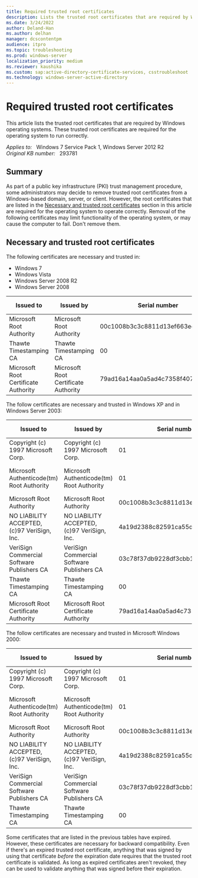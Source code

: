```yaml
---
title: Required trusted root certificates
description: Lists the trusted root certificates that are required by Windows operating systems. These trusted root certificates are required for the operating system to run correctly.
ms.date: 3/24/2022
author: Deland-Han
ms.author: delhan
manager: dcscontentpm
audience: itpro
ms.topic: troubleshooting
ms.prod: windows-server
localization_priority: medium
ms.reviewer: kaushika
ms.custom: sap:active-directory-certificate-services, csstroubleshoot
ms.technology: windows-server-active-directory
---
```

# Required trusted root certificates

This article lists the trusted root certificates that are required by Windows operating systems. These trusted root certificates are required for the operating system to run correctly.

_Applies to:_ &nbsp; Windows 7 Service Pack 1, Windows Server 2012 R2  
_Original KB number:_ &nbsp; 293781

## Summary

As part of a public key infrastructure (PKI) trust management procedure, some administrators may decide to remove trusted root certificates from a Windows-based domain, server, or client. However, the root certificates that are listed in the [Necessary and trusted root certificates](#necessary-and-trusted-root-certificates) section in this article are required for the operating system to operate correctly. Removal of the following certificates may limit functionality of the operating system, or may cause the computer to fail. Don't remove them.

## Necessary and trusted root certificates

The following certificates are necessary and trusted in:

- Windows 7
- Windows Vista
- Windows Server 2008 R2
- Windows Server 2008

|Issued to|Issued by|Serial number|Expiration date|Intended purposes|Friendly name|Status|
|---|---|---|---|---|---|---|
|Microsoft Root Authority|Microsoft Root Authority|00c1008b3c3c8811d13ef663ecdf40|12/31/2020|All|Microsoft Root Authority|R|
|Thawte Timestamping CA|Thawte Timestamping CA|00|12/31/2020|Time Stamping|Thawte Timestamping CA|R|
|Microsoft Root Certificate Authority|Microsoft Root Certificate Authority|79ad16a14aa0a5ad4c7358f407132e65|5/9/2021|All|Microsoft Root Certificate Authority|R|

The follow certificates are necessary and trusted in Windows XP and in Windows Server 2003:

|Issued to|Issued by|Serial number|Expiration date|Intended purposes|Friendly name|Status|
|---|---|---|---|---|---|---|
|Copyright (c) 1997 Microsoft Corp.|Copyright (c) 1997 Microsoft Corp.|01|12/30/1999|Time Stamping|Microsoft Timestamp Root|R|
|Microsoft Authenticode(tm) Root Authority|Microsoft Authenticode(tm) Root Authority|01|12/31/1999|Secure E-mail, Code Signing|Microsoft Authenticode(tm) Root|R|
|Microsoft Root Authority|Microsoft Root Authority|00c1008b3c3c8811d13ef663ecdf40|12/31/2020|All|Microsoft Root Authority|R|
|NO LIABILITY ACCEPTED, (c)97 VeriSign, Inc.|NO LIABILITY ACCEPTED, (c)97 VeriSign, Inc.|4a19d2388c82591ca55d735f155ddca3|1/7/2004|Time Stamping|VeriSign Time Stamping CA|R|
|VeriSign Commercial Software Publishers CA|VeriSign Commercial Software Publishers CA|03c78f37db9228df3cbb1aad82fa6710|1/7/2004|Secure E-mail, Code Signing|VeriSign Commercial Software Publishers CA|R|
|Thawte Timestamping CA|Thawte Timestamping CA|00|12/31/2020|Time Stamping|Thawte Timestamping CA|R|
|Microsoft Root Certificate Authority|Microsoft Root Certificate Authority|79ad16a14aa0a5ad4c7358f407132e65|5/9/2021|All|Microsoft Root Certificate Authority|R|

The follow certificates are necessary and trusted in Microsoft Windows 2000:

|Issued to|Issued by|Serial number|Expiration date|Intended purposes|Friendly name|Status|
|---|---|---|---|---|---|---|
|Copyright (c) 1997 Microsoft Corp.|Copyright (c) 1997 Microsoft Corp.|01|12/30/1999|Time Stamping|Microsoft Timestamp Root|R|
|Microsoft Authenticode(tm) Root Authority|Microsoft Authenticode(tm) Root Authority|01|12/31/1999|Secure E-mail, Code Signing|Microsoft Authenticode(tm) Root|R|
|Microsoft Root Authority|Microsoft Root Authority|00c1008b3c3c8811d13ef663ecdf40|12/31/2020|All|Microsoft Root Authority|R|
|NO LIABILITY ACCEPTED, (c)97 VeriSign, Inc.|NO LIABILITY ACCEPTED, (c)97 VeriSign, Inc.|4a19d2388c82591ca55d735f155ddca3|1/7/2004|Time Stamping|VeriSign Time Stamping CA|R|
|VeriSign Commercial Software Publishers CA|VeriSign Commercial Software Publishers CA|03c78f37db9228df3cbb1aad82fa6710|1/7/2004|Secure E-mail, Code Signing|VeriSign Commercial Software Publishers CA|R|
|Thawte Timestamping CA|Thawte Timestamping CA|00|12/31/2020|Time Stamping|Thawte Timestamping CA|R|

Some certificates that are listed in the previous tables have expired. However, these certificates are necessary for backward compatibility. Even if there's an expired trusted root certificate, anything that was signed by using that certificate _before_ the expiration date requires that the trusted root certificate is validated. As long as expired certificates aren't revoked, they can be used to validate anything that was signed before their expiration.
